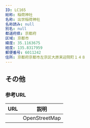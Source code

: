 ```yaml
---
ID: LC165
総称: 稲荷神社
名称: 出世稲荷神社
名称読み: null
別名: null
都道府県: 京都府
区域: 京都市
緯度: 35.1163675
経度: 135.8317959
郵便番号: 6011242
住所: 京都府京都市左京区大原来迎院町１４８
---
```


## その他

### 参考URL

| URL | 説明          |
| --- | ------------- |
|     | OpenStreetMap |
